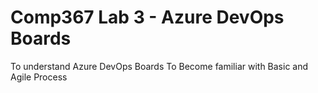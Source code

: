 # Comp367 Lab 3 - Azure DevOps Boards

To understand Azure DevOps Boards
To Become familiar with Basic and Agile Process